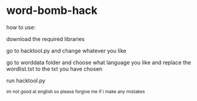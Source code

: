 # word-bomb-hack
how to use:

download the required libraries

go to hacktool.py and change whatever you like

go to worddata folder and choose what language you like and replace the wordlist.txt to the txt you have chosen

run hacktool.py

<sub>im not good at english so please forgive me if i make any mistakes</sub>	

